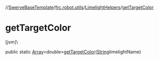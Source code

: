 //[SwerveBaseTemplate](../../../index.md)/[frc.robot.utils](../index.md)/[LimelightHelpers](index.md)/[getTargetColor](get-target-color.md)

# getTargetColor

[jvm]\

public static [Array](https://kotlinlang.org/api/latest/jvm/stdlib/kotlin/-array/index.html)&lt;double&gt;[getTargetColor](get-target-color.md)([String](https://docs.oracle.com/javase/8/docs/api/java/lang/String.html)limelightName)
